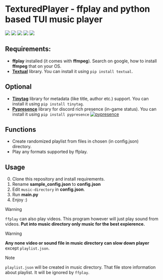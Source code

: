 # TexturedPlayer - ffplay and python based TUI music player
![](https://img.shields.io/github/license/TexturedPolak/texturedplayer?style=for-the-badge
)
![](https://img.shields.io/github/last-commit/TexturedPolak/texturedplayer?style=for-the-badge
)
![](https://img.shields.io/github/stars/TexturedPolak/texturedplayer?style=for-the-badge
)
![](https://img.shields.io/github/languages/top/TexturedPolak/texturedplayer?style=for-the-badge)
![](https://i.imgur.com/Ub561YH.png)
## Requirements:
- **ffplay** installed (it comes with **ffmpeg**). Search on google, how to install **ffmpeg** that on your OS.
- **[Textual](https://github.com/textualize/textual/)** library. You can install it using `pip install textual`.
## Optional
- **[Tinytag](https://github.com/devsnd/tinytag)** library for metadata (like title, author etc.) support. You can install it using `pip install tinytag`.
- **[Pypresence](https://github.com/qwertyquerty/pypresence)** library for discord rich presence (in-game status). You can install it using `pip install pypresence`
[![pypresence](https://img.shields.io/badge/using-pypresence-00bb88.svg?style=for-the-badge&logo=discord&logoWidth=20)](https://github.com/qwertyquerty/pypresence)
## Functions
- Create randomized playlist from files in chosen (in config.json) directory.
- Play any formats supported by ffplay.
## Usage
0. Clone this repository and install requirements.
1. Rename **sample_config.json** to **config.json**
2. Edit `music-directory` in **config.json**.
3. Run **main.py**
4. Enjoy :)

> [!WARNING]  
> `ffplay` can also play videos. This program however will just play sound from videos. **Put into music directory only music for the best expierence.**

> [!WARNING]  
> **Any none video or sound file in music directory can slow down player** except `playlist.json`.

> [!NOTE]  
> `playlist.json` will be created in music directory. That file store information about playlist. It will be ignored by `ffplay`.
